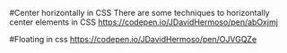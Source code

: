 #Center horizontally in CSS
There are some techniques to horizontally center elements in CSS
https://codepen.io/JDavidHermoso/pen/abOxjmj

#Floating in css
https://codepen.io/JDavidHermoso/pen/OJVGQZe
